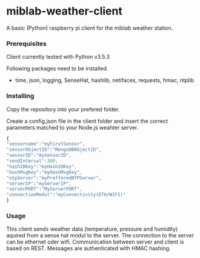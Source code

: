 # miblab-weather-client
A basic (Python) raspberry pi client for the miblab weather station.

### Prerequisites
Client currently tested with Python v3.5.3

Following packages need to be installed.

* time, json, logging, SenseHat, hashlib, netifaces, requests, hmac, ntplib

### Installing

Copy the repository into your prefered folder.

Create a config.json file in the client folder and insert the correct parameters matched to your Node.js weahter server.

```javascript
{
"sensorname":"myFirstSensor",
"sensorObjectID":"MongoDBObjectID",
"sensorID":"mySensorID",
"sendInterval":300,
"hashIDKey":"myHashIDKey",
"hashMsgKey":"myHashMsgKey",
"ntpServer":"myPrefferedNTPServer",
"serverIP":"myServerIP",
"serverPORT":"MyServerPORT",
"connectionModul":"myConnectivity(ETH/WIFI)"
}
```

### Usage

This client sends weather data (temperature, pressure and humidity) aquired from a sense hat modul to the server. The connection to the server can be ethernet oder wifi. Communication between server and client is based on REST. Messages are authenticated with HMAC hashing.
